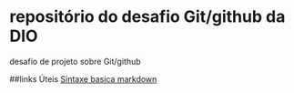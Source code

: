 # repositório do desafio Git/github da DIO
desafio de projeto sobre Git/github

##links Úteis
[Sintaxe basica markdown](https://www.markdownguide.org/basic-syntax/)
